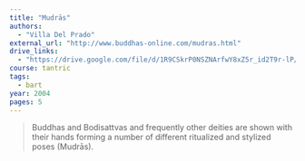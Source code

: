 ```yaml
---
title: "Mudrās"
authors:
  - "Villa Del Prado"
external_url: "http://www.buddhas-online.com/mudras.html"
drive_links:
  - "https://drive.google.com/file/d/1R9CSkrP0NSZNArfwY8xZ5r_id2T9r-lP/view?usp=drivesdk"
course: tantric
tags:
  - bart
year: 2004
pages: 5
---
```


> Buddhas and Bodisattvas and frequently other deities are shown with their hands forming a number of different ritualized and stylized poses (Mudrās).
